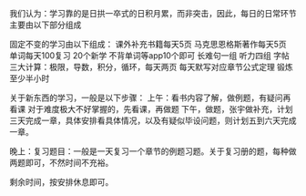 我们认为：学习靠的是日拱一卒式的日积月累，而非突击，因此，每日的日常环节主要由以下部分组成

固定不变的学习由以下组成：
课外补充书籍每天5页
马克思恩格斯著作每天5页
单词每天100复习
20个新学
不背单词等app10个即可
长难句一组
听力四组
字帖
三大计算：极限，导数，积分，循环，每天两页
每天默写对应章节公式定理
锻炼至少半小时

关于新东西的学习，一般是以下步骤：
上午：看书内容了解，做例题，有疑问再看课
对于难度极大不好掌握的，先看课，再做题
下午，做题，张宇做补充，计划三天完成一章，具体安排看具体情况，以及有疑似毕设问题，则计划五到六天完成一章。

晚上：复习题目：一般是一天复习一个章节的例题习题。关于复习册的题，每种做两题即可，不然时间不充裕。

剩余时间，按安排休息即可。



